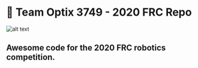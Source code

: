 # 🤖 Team Optix 3749 - 2020 FRC Repo



![alt text]( https://github.com/Team-Optix-3749/Team3749-FRC2019/raw/master/Team%20Optix%20Logo.png "Team Optix Logo")

## Awesome code for the 2020 FRC robotics competition.
